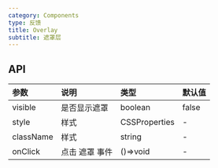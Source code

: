 ```yaml
---
category: Components
type: 反馈
title: Overlay
subtitle: 遮罩层
---
```


## API

| 参数      | 说明           | 类型          | 默认值 |
| :-------- | :------------- | :------------ | :----- |
| visible   | 是否显示遮罩  | boolean       | false  |
| style     | 样式           | CSSProperties | -      |
| className | 样式           | string        | -      |
| onClick   | 点击 遮罩 事件 | ()=>void      | -      |
